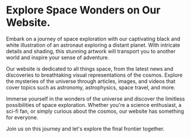 <!--font:Montserrat-->

# Explore Space Wonders on Our Website.

Embark on a journey of space exploration with our captivating black and white illustration of an astronaut exploring a distant planet. With intricate details and shading, this stunning artwork will transport you to another world and inspire your sense of adventure.

Our website is dedicated to all things space, from the latest news and discoveries to breathtaking visual representations of the cosmos. Explore the mysteries of the universe through articles, images, and videos that cover topics such as astronomy, astrophysics, space travel, and more.

Immerse yourself in the wonders of the universe and discover the limitless possibilities of space exploration. Whether you're a science enthusiast, a sci-fi fan, or simply curious about the cosmos, our website has something for everyone.

Join us on this journey and let's explore the final frontier together.

<!--

Write me markdown content of website with wallpaper:

"A black and white outline of an astronaut exploring a distant planet, with intricate details and shading."

The header of the page should not be copy of the text but rather a real content of the website which is using this wallpaper.


---


# Space Exploration Wallpaper

Decorate your desktop or mobile device with this stunning black and white wallpaper featuring an astronaut exploring a distant planet. The intricate details and shading of the illustration will transport you to another world and inspire your own sense of adventure.

Whether you're a space enthusiast, a science fiction fan, or simply appreciate beautiful artwork, this wallpaper is the perfect addition to your collection. Download it today and bring a touch of intergalactic wonder to your screen.


---


Heading should not include word "wallpaper". The website should not be about the wallpaper itself, wallpaper is just a related background, rewrite whole content.


---


# Discover New Worlds with Our Astronaut Wallpaper

Experience the thrill of space exploration every time you open your device with our captivating black and white wallpaper. Featuring an astronaut exploring a distant planet, this intricately detailed illustration will transport you to another world and inspire your sense of adventure.

Our website is dedicated to all things space, from the latest news and discoveries to stunning visual representations of the cosmos. Our astronaut wallpaper is just one example of the incredible artwork we offer to help you immerse yourself in the wonders of the universe.

Whether you're a science enthusiast, a sci-fi fan, or simply appreciate beautiful imagery, our website has something for everyone. So why wait? Start exploring new worlds today with our astronaut wallpaper and discover the limitless possibilities of the universe.


---


Heading should not include word "wallpaper". The website should not be about the wallpaper itself, wallpaper is just a related background, rewrite whole content.


---


# Embark on a Journey of Space Exploration

Take your imagination to new heights with our captivating black and white illustration of an astronaut exploring a distant planet. With intricate details and shading, this stunning artwork will transport you to another world and inspire your sense of adventure.

Our website is dedicated to all things space, from the latest news and discoveries to breathtaking visual representations of the cosmos. Explore the mysteries of the universe through articles, images, and videos that cover topics such as astronomy, astrophysics, space travel, and more.

Immerse yourself in the wonders of the universe and discover the limitless possibilities of space exploration. Whether you're a science enthusiast, a sci-fi fan, or simply curious about the cosmos, our website has something for everyone. So join us on this journey and let's explore the final frontier together.


---


Heading is too long, rewrite whole content.


---


# Discover the Wonders of Space with Our Website

Embark on a journey of space exploration with our captivating black and white illustration of an astronaut exploring a distant planet. With intricate details and shading, this stunning artwork will transport you to another world and inspire your sense of adventure.

Our website is dedicated to all things space, from the latest news and discoveries to breathtaking visual representations of the cosmos. Explore the mysteries of the universe through articles, images, and videos that cover topics such as astronomy, astrophysics, space travel, and more.

Immerse yourself in the wonders of the universe and discover the limitless possibilities of space exploration. Whether you're a science enthusiast, a sci-fi fan, or simply curious about the cosmos, our website has something for everyone.

Join us on this journey and let's explore the final frontier together.


---


Write me a Google font which is best fitting for the website.

Pick from the list:
- Roboto
- Orbitron
- Montserrat
- Lato
- Poppins
- Inter
- Lobster
- IBM Plex Sans
- Playfair Display
- Open Sans
- Barlow Condensed
- Raleway
- Great Vibes
- Dancing Script
- Alegreya
- Futura
- Exo 2


Write just the font name nothing else.


---


Montserrat

-->
